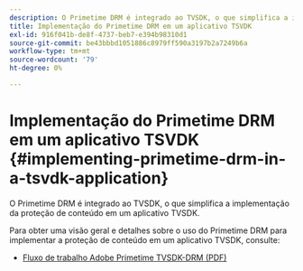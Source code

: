 ```yaml
---
description: O Primetime DRM é integrado ao TVSDK, o que simplifica a implementação da proteção de conteúdo em um aplicativo TVSDK.
title: Implementação do Primetime DRM em um aplicativo TSVDK
exl-id: 916f041b-de8f-4737-beb7-e394b98310d1
source-git-commit: be43bbbd1051886c8979ff590a3197b2a7249b6a
workflow-type: tm+mt
source-wordcount: '79'
ht-degree: 0%

---
```


# Implementação do Primetime DRM em um aplicativo TSVDK {#implementing-primetime-drm-in-a-tsvdk-application}

O Primetime DRM é integrado ao TVSDK, o que simplifica a implementação da proteção de conteúdo em um aplicativo TVSDK.

Para obter uma visão geral e detalhes sobre o uso do Primetime DRM para implementar a proteção de conteúdo em um aplicativo TVSDK, consulte:

* [Fluxo de trabalho Adobe Primetime TVSDK-DRM (PDF)](https://helpx.adobe.com/content/dam/help/en/primetime/drm/drm_tvsdk_drm_workflow.pdf)
